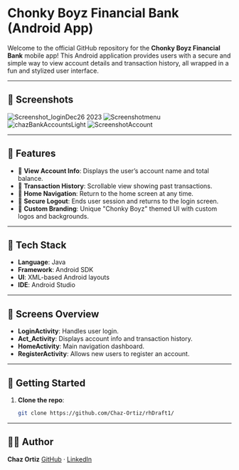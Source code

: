 # Chonky Boyz Financial Bank (Android App)

Welcome to the official GitHub repository for the **Chonky Boyz Financial Bank** mobile app! This Android application provides users with a secure and simple way to view account details and transaction history, all wrapped in a fun and stylized user interface.

---

## 📸 Screenshots
![Screenshot_loginDec26 2023](https://github.com/user-attachments/assets/ed80e4c0-f543-4f43-827f-63e556bde15f)
![Screenshotmenu](https://github.com/user-attachments/assets/3250b695-7fe5-4ea2-8bf1-1740c90ce280)
![chazBankAccountsLight](https://github.com/user-attachments/assets/26fbb7fc-ab24-425e-b223-ab4278c665f4)
![ScreenshotAccount](https://github.com/user-attachments/assets/8dc13860-d0c4-40a6-9a71-3e7585b2784c)

---

## 📱 Features

- 🏦 **View Account Info**: Displays the user’s account name and total balance.
- 📄 **Transaction History**: Scrollable view showing past transactions.
- 🔁 **Home Navigation**: Return to the home screen at any time.
- 🔐 **Secure Logout**: Ends user session and returns to the login screen.
- 🎨 **Custom Branding**: Unique "Chonky Boyz" themed UI with custom logos and backgrounds.

---

## 🧱 Tech Stack

- **Language**: Java
- **Framework**: Android SDK
- **UI**: XML-based Android layouts
- **IDE**: Android Studio

---

## 🧭 Screens Overview

- **LoginActivity**: Handles user login.
- **Act_Activity**: Displays account info and transaction history.
- **HomeActivity**: Main navigation dashboard.
- **RegisterActivity**: Allows new users to register an account.

---

## 🚀 Getting Started

1. **Clone the repo**:
   ```bash
   git clone https://github.com/Chaz-Ortiz/rhDraft1/

---

## 🧑‍💻 Author

**Chaz Ortiz**
[GitHub](https://github.com/Chaz-Ortiz) · [LinkedIn](https://www.linkedin.com/in/chaz-ortiz-615863270/) 
